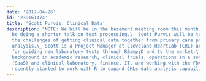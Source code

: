 ```yaml
---
date: '2017-04-26'
id: '239161474'
title: 'Scott Purvis: Clinical Data'
description: "NOTE: We Will be in the basement meeting room this month I (Tim) will
  be doing a shorter talk on text processing.\_ Scott Purvis will be talking about
  the challenges of getting clinical data together from primary care physicians for
  analysis.\_ Scott is a Project Manager at Cleveland HeartLab (CHL) and is responsible
  for guiding new laboratory tests through R&amp;D and to the market.\_ He has a broad
  background in academic research, clinical trials, operations in a software dev environment
  (SaaS) and clinical laboratory, finance, IT, and working with the FDA.\_ He has
  recently started to work with R to expand CHLs data analysis capabilities. "
---
```

